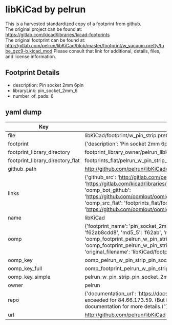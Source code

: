 # libKiCad by pelrun  
This is a harvested standardized copy of a footprint from github.  
The original project can be found at:  
https://gitlab.com/kicad/libraries/kicad-footprints  
The original footprint can be found at:
http://gitlab.com/pelrun/libKiCad/blob/master/footprint/w_vacuum.pretty/tube_gzc9-b.kicad_mod
Please consult that link for additional, details, files, and license information.  
## Footprint Details
* description: Pin socket 2mm 6pin  
* libraryLink: pin_socket_2mm_6  
* number_of_pads: 6  
## yaml dump  
| Key | Value |  
| --- | --- |  
| file | libKiCad/footprint/w_pin_strip.pretty/pin_socket_2mm_6.kicad_mod |  
| footprint | {'description': 'Pin socket 2mm 6pin', 'libraryLink': 'pin_socket_2mm_6', 'number_of_pads': 6} |  
| footprint_library_directory | footprint_library_owner/pelrun_libKiCad |  
| footprint_library_directory_flat | footprints_flat/pelrun_w_pin_strip_pin_socket_2mm_6/working |  
| github_path | http://github.com/pelrun/libKiCad/blob/master/footprint/w_pin_strip.pretty/pin_socket_2mm_6.kicad_mod |  
| links | {'github_src': 'http://gitlab.com/pelrun/libKiCad/blob/master/footprint/w_vacuum.pretty/tube_gzc9-b.kicad_mod', 'github_src_repo': 'https://gitlab.com/kicad/libraries/kicad-footprints', 'oomp_bot': 'footprints/pelrun_w_pin_strip_pin_socket_2mm_6/working', 'oomp_bot_github': 'https://github.com/oomlout/oomlout_oomp_footprint_bot/tree/main/footprints/pelrun_w_pin_strip_pin_socket_2mm_6/working', 'oomp_src_flat': 'footprints_flat/footprints_flat/pelrun_w_pin_strip_pin_socket_2mm_6/working', 'oomp_src_flat_github': 'https://github.com/oomlout/oomlout_oomp_footprint_src/tree/main/footprints_flat/pelrun_w_pin_strip_pin_socket_2mm_6/working'} |  
| name | libKiCad |  
| oomp | {'footprint_name': 'pin_socket_2mm_6', 'library_name': 'w_pin_strip', 'md5': 'f62ab8cdd84ad7c4b16f71d063dc3299', 'md5_10': 'f62ab8cdd8', 'md5_5': 'f62ab', 'md5_6': 'f62ab8', 'oomp_key': 'oomp_pelrun_w_pin_strip_pin_socket_2mm_6', 'oomp_key_extra': 'oomp_footprint_pelrun_w_pin_strip_pin_socket_2mm_6', 'oomp_key_full': 'oomp_footprint_pelrun_w_pin_strip_pin_socket_2mm_6_f62ab8', 'oomp_key_simple': 'pelrun_w_pin_strip_pin_socket_2mm_6', 'original_filename': 'libKiCad/footprint/w_pin_strip.pretty/pin_socket_2mm_6.kicad_mod', 'owner_name': 'pelrun'} |  
| oomp_key | oomp_pelrun_w_pin_strip_pin_socket_2mm_6 |  
| oomp_key_full | oomp_footprint_pelrun_w_pin_strip_pin_socket_2mm_6 |  
| oomp_key_simple | pelrun_w_pin_strip_pin_socket_2mm_6 |  
| owner | pelrun |  
| repo | {'documentation_url': 'https://docs.github.com/rest/overview/resources-in-the-rest-api#rate-limiting', 'message': "API rate limit exceeded for 84.66.173.59. (But here's the good news: Authenticated requests get a higher rate limit. Check out the documentation for more details.)"} |  
| url | http://github.com/pelrun/libKiCad |  

